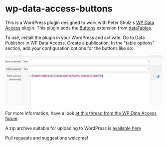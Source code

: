 # wp-data-access-buttons

This is a WordPress plugin designed to work with Peter Shulz's [WP Data 
Access](https://wordpress.org/plugins/wp-data-access/) plugin. This plugin adds 
the [Buttons](https://datatables.net/extensions/buttons/) extension from 
[dataTables](https://datatables.net/). 

To use, install the plugin in your WordPress and activate. Go to Data Publisher 
in WP Data Access. Create a publication. In the "table options" section, add 
your configuration options for the buttons like so:

![Screenshot of config](screenshot.png)

For more information, have a look [at this thread from the WP Data Access 
forum](https://wordpress.org/support/topic/adding-datatables-extensions/#post-12788735). 

A zip archive suitable for uploading to WordPress is [available 
here](https://github.com/judsonmitchell/wp-data-access-buttons/releases/tag/v1.0)

Pull requests and suggestions welcome!
